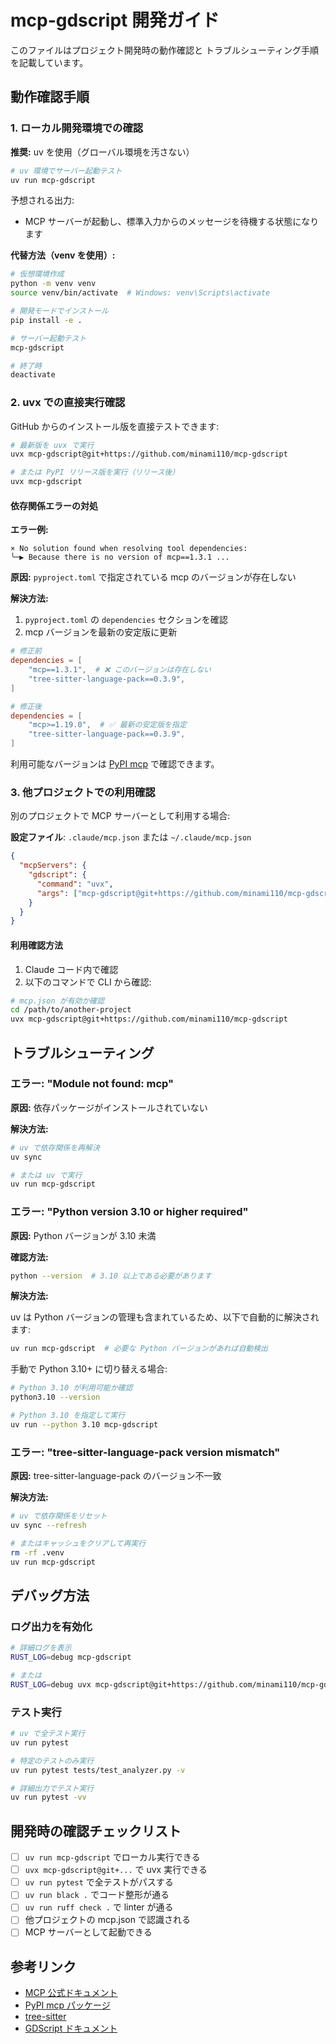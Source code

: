# mcp-gdscript 開発ガイド

このファイルはプロジェクト開発時の動作確認と トラブルシューティング手順を記載しています。

## 動作確認手順

### 1. ローカル開発環境での確認

**推奨:** uv を使用（グローバル環境を汚さない）

```bash
# uv 環境でサーバー起動テスト
uv run mcp-gdscript
```

予想される出力:
- MCP サーバーが起動し、標準入力からのメッセージを待機する状態になります

**代替方法（venv を使用）:**
```bash
# 仮想環境作成
python -m venv venv
source venv/bin/activate  # Windows: venv\Scripts\activate

# 開発モードでインストール
pip install -e .

# サーバー起動テスト
mcp-gdscript

# 終了時
deactivate
```

### 2. uvx での直接実行確認

GitHub からのインストール版を直接テストできます:

```bash
# 最新版を uvx で実行
uvx mcp-gdscript@git+https://github.com/minami110/mcp-gdscript

# または PyPI リリース版を実行（リリース後）
uvx mcp-gdscript
```

#### 依存関係エラーの対処

**エラー例:**
```
× No solution found when resolving tool dependencies:
╰─▶ Because there is no version of mcp==1.3.1 ...
```

**原因:** `pyproject.toml` で指定されている mcp のバージョンが存在しない

**解決方法:**
1. `pyproject.toml` の `dependencies` セクションを確認
2. mcp バージョンを最新の安定版に更新

```toml
# 修正前
dependencies = [
    "mcp==1.3.1",  # ❌ このバージョンは存在しない
    "tree-sitter-language-pack==0.3.9",
]

# 修正後
dependencies = [
    "mcp>=1.19.0",  # ✅ 最新の安定版を指定
    "tree-sitter-language-pack==0.3.9",
]
```

利用可能なバージョンは [PyPI mcp](https://pypi.org/project/mcp/#history) で確認できます。

### 3. 他プロジェクトでの利用確認

別のプロジェクトで MCP サーバーとして利用する場合:

**設定ファイル**: `.claude/mcp.json` または `~/.claude/mcp.json`

```json
{
  "mcpServers": {
    "gdscript": {
      "command": "uvx",
      "args": ["mcp-gdscript@git+https://github.com/minami110/mcp-gdscript"]
    }
  }
}
```

#### 利用確認方法

1. Claude コード内で確認
2. 以下のコマンドで CLI から確認:

```bash
# mcp.json が有効か確認
cd /path/to/another-project
uvx mcp-gdscript@git+https://github.com/minami110/mcp-gdscript
```

## トラブルシューティング

### エラー: "Module not found: mcp"

**原因:** 依存パッケージがインストールされていない

**解決方法:**
```bash
# uv で依存関係を再解決
uv sync

# または uv で実行
uv run mcp-gdscript
```

### エラー: "Python version 3.10 or higher required"

**原因:** Python バージョンが 3.10 未満

**確認方法:**
```bash
python --version  # 3.10 以上である必要があります
```

**解決方法:**

uv は Python バージョンの管理も含まれているため、以下で自動的に解決されます:
```bash
uv run mcp-gdscript  # 必要な Python バージョンがあれば自動検出
```

手動で Python 3.10+ に切り替える場合:
```bash
# Python 3.10 が利用可能か確認
python3.10 --version

# Python 3.10 を指定して実行
uv run --python 3.10 mcp-gdscript
```

### エラー: "tree-sitter-language-pack version mismatch"

**原因:** tree-sitter-language-pack のバージョン不一致

**解決方法:**
```bash
# uv で依存関係をリセット
uv sync --refresh

# またはキャッシュをクリアして再実行
rm -rf .venv
uv run mcp-gdscript
```

## デバッグ方法

### ログ出力を有効化

```bash
# 詳細ログを表示
RUST_LOG=debug mcp-gdscript

# または
RUST_LOG=debug uvx mcp-gdscript@git+https://github.com/minami110/mcp-gdscript
```

### テスト実行

```bash
# uv で全テスト実行
uv run pytest

# 特定のテストのみ実行
uv run pytest tests/test_analyzer.py -v

# 詳細出力でテスト実行
uv run pytest -vv
```

## 開発時の確認チェックリスト

- [ ] `uv run mcp-gdscript` でローカル実行できる
- [ ] `uvx mcp-gdscript@git+...` で uvx 実行できる
- [ ] `uv run pytest` で全テストがパスする
- [ ] `uv run black .` でコード整形が通る
- [ ] `uv run ruff check .` で linter が通る
- [ ] 他プロジェクトの mcp.json で認識される
- [ ] MCP サーバーとして起動できる

## 参考リンク

- [MCP 公式ドキュメント](https://modelcontextprotocol.io/)
- [PyPI mcp パッケージ](https://pypi.org/project/mcp/)
- [tree-sitter](https://tree-sitter.github.io/tree-sitter/)
- [GDScript ドキュメント](https://docs.godotengine.org/en/stable/getting_started/scripting/gdscript/index.html)
